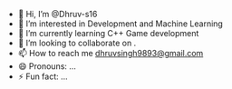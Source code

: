 - 👋 Hi, I’m @Dhruv-s16
- 👀 I’m interested in Development and Machine Learning
- 🌱 I’m currently learning C++ Game development
- 💞️ I’m looking to collaborate on .
- 📫 How to reach me dhruvsingh9893@gmail.com
- 😄 Pronouns: ...
- ⚡ Fun fact: ...

<!---
Dhruv-s16/Dhruv-s16 is a ✨ special ✨ repository because its `README.md` (this file) appears on your GitHub profile.
You can click the Preview link to take a look at your changes.
--->
